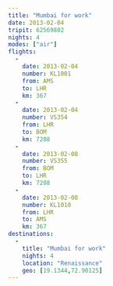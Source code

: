 ```yaml
---
title: "Mumbai for work"
date: 2013-02-04
tripit: 62569802
nights: 4
modes: ["air"]
flights:
  -
    date: 2013-02-04
    number: KL1001
    from: AMS
    to: LHR
    km: 367
  -
    date: 2013-02-04
    number: VS354
    from: LHR
    to: BOM
    km: 7208
  -
    date: 2013-02-08
    number: VS355
    from: BOM
    to: LHR
    km: 7208
  -
    date: 2013-02-08
    number: KL1010
    from: LHR
    to: AMS
    km: 367
destinations:
  -
    title: "Mumbai for work"
    nights: 4
    location: "Renaissance"
    geo: [19.1344,72.90125]
---
```



